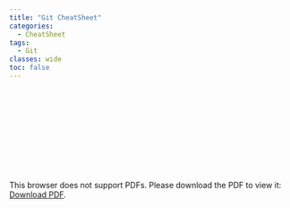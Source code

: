 ```yaml
---
title: "Git CheatSheet"
categories:
  - CheatSheet
tags:
  - Git
classes: wide
toc: false
---
```


<object data="/assets/files/git-cheatsheet.pdf" type="application/pdf" width="700px" height="700px">
    <embed src="/assets/files/git-cheatsheet.pdf">
        <p>This browser does not support PDFs. Please download the PDF to view it: <a href="/assets/files/git-cheatsheet.pdf">Download PDF</a>.</p>
    </embed>
</object>